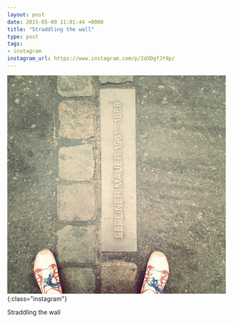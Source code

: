 ```yaml
---
layout: post
date: 2015-05-09 11:01:44 +0000
title: "Straddling the wall"
type: post
tags:
- instagram
instagram_url: https://www.instagram.com/p/2dXDgfJt9p/
---
```


![Instagram - 2dXDgfJt9p](/img/2dXDgfJt9p.jpg){:class="instagram"}

Straddling the wall
